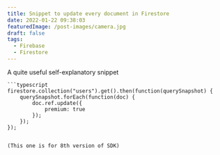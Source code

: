 ```yaml
---
title: Snippet to update every document in Firestore
date: 2022-01-22 09:38:03
featuredImage: /post-images/camera.jpg
draft: false
tags:
  - Firebase
  - Firestore
---
```


A quite useful self-explanatory snippet

````
```typescript
firestore.collection("users").get().then(function(querySnapshot) {
    querySnapshot.forEach(function(doc) {
        doc.ref.update({
            premium: true
        });
    });
});
````

```

(This one is for 8th version of SDK)
```
